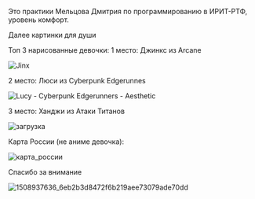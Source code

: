 Это практики Мельцова Дмитрия по программированию в ИРИТ-РТФ, уровень комфорт.  


Далее картинки для души


Топ 3 нарисованные девочки: 
1 место: Джинкс из Arcane

![Jinx](https://github.com/user-attachments/assets/cf88a581-42e7-41a7-9b6d-3d5aff19543a)

2 место: Люси из Cyberpunk Edgerunnes

![Lucy - Cyberpunk Edgerunners - Aesthetic](https://github.com/user-attachments/assets/c8901406-9167-4422-bc92-8b90e772a5c4)

3 место: Ханджи из Атаки Титанов

![загрузка](https://github.com/user-attachments/assets/d671455c-50d7-4eca-9436-c1dbb8e25f0c)


Карта России (не аниме девочка):



![карта_россии](https://github.com/user-attachments/assets/1eacfaaf-f68f-4db9-ae18-f952ff1119a2)


Спасибо за внимание

![1508937636_6eb2b3d8472f6b219aee73079ade70dd](https://github.com/user-attachments/assets/db50104a-9a37-4fc5-9eb2-39be6f20c1db)
